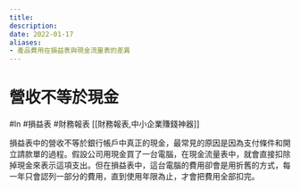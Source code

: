 ```yaml
---
title:
description: 
date: 2022-01-17
aliases:
- 產品費用在損益表與現金流量表的差異
---
```


# 營收不等於現金
#ln #損益表 #財務報表 
[[財務報表,中小企業賺錢神器]]

損益表中的營收不等於銀行帳戶中真正的現金，最常見的原因是因為支付條件和開立請款單的過程。假設公司用現金買了一台電腦，在現金流量表中，就會直接扣除掉現金來表示這項支出。但在損益表中，這台電腦的費用卻會是用折舊的方式，每一年只會認列一部分的費用，直到使用年限為止，才會把費用全部扣完。
